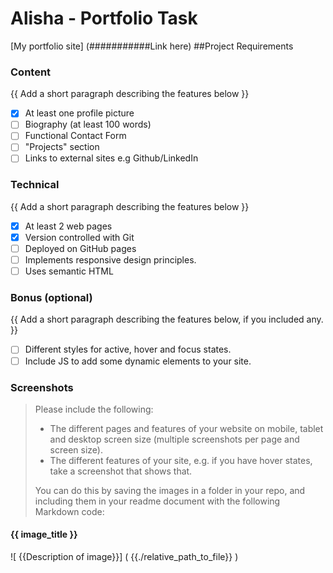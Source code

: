 # Alisha - Portfolio Task

[My portfolio site] (###########Link here)
##Project Requirements

### Content
{{ Add a short paragraph describing the features below }}
- [X] At least one profile picture
- [ ] Biography (at least 100 words)
- [ ] Functional Contact Form
- [ ] "Projects" section
- [ ] Links to external sites e.g Github/LinkedIn

### Technical 
{{ Add a short paragraph describing the features below }}

- [X] At least 2 web pages
- [X] Version controlled with Git
- [ ] Deployed on GitHub pages
- [ ] Implements responsive design principles.
- [ ] Uses semantic HTML

### Bonus (optional)
{{ Add a short paragraph describing the features below, if you included any. }}
- [ ] Different styles for active, hover and focus states.
- [ ] Include JS to add some dynamic elements to your site.

### Screenshots
> Please include the following:
> - The different pages and features of your website on mobile, tablet and desktop screen size (multiple screenshots per page and screen size).
> - The different features of your site, e.g. if you have hover states, take a screenshot that shows that. 
>
> You can do this by saving the images in a folder in your repo, and including them in your readme document with the following Markdown code:
#### {{ image_title }}
![ {{Description of image}}] ( {{./relative_path_to_file}} )
